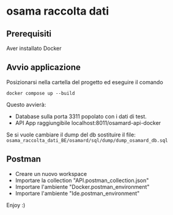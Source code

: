 # osama raccolta dati

## Prerequisiti
Aver installato Docker
## Avvio applicazione
Posizionarsi nella cartella del progetto ed eseguire il comando

`docker compose up --build`

Questo avvierà:
- Database sulla porta 3311 popolato con i dati di test.
- API App raggiungibile localhost:8011/osamard-api-docker


Se si vuole cambiare il dump del db sostituire il file:
`osama_raccolta_dati_BE/osamard/sql/dump/dump_osamard_db.sql`

## Postman
- Creare un nuovo workspace
- Importare la collection "API.postman_collection.json"
- Importare l'ambiente "Docker.postman_environment"
- Importare l'ambiente "Ide.postman_environment"

Enjoy :) 